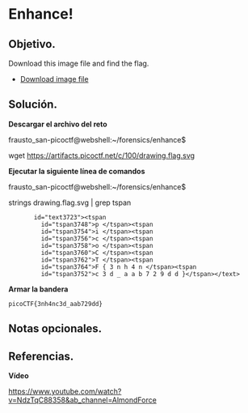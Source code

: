 # Enhance!

## Objetivo.

Download this image file and find the flag.

-   [Download image file](https://artifacts.picoctf.net/c/100/drawing.flag.svg)

## Solución.

**Descargar el archivo del reto**

frausto_san-picoctf@webshell:~/forensics/enhance$ 

wget https://artifacts.picoctf.net/c/100/drawing.flag.svg

**Ejecutar la siguiente línea de comandos**

frausto_san-picoctf@webshell:~/forensics/enhance$ 

strings drawing.flag.svg | grep tspan

```
       id="text3723"><tspan
         id="tspan3748">p </tspan><tspan
         id="tspan3754">i </tspan><tspan
         id="tspan3756">c </tspan><tspan
         id="tspan3758">o </tspan><tspan
         id="tspan3760">C </tspan><tspan
         id="tspan3762">T </tspan><tspan
         id="tspan3764">F { 3 n h 4 n </tspan><tspan
         id="tspan3752">c 3 d _ a a b 7 2 9 d d }</tspan></text>

```

**Armar la bandera**

```
picoCTF{3nh4nc3d_aab729dd}
```

## Notas opcionales.

## Referencias.

**Vídeo**

https://www.youtube.com/watch?v=NdzTqC88358&ab_channel=AlmondForce